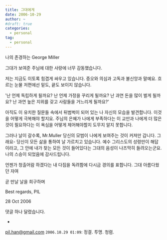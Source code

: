```yaml
---
title: 그대에게
date: 2006-10-29
author: ~
#draft: true
categories:
  - personal
tag:
  - personal
---
```




나의 존경하는 George Miller

그대가 보여준 주님에 대한 사랑에 너무 감동했습니다.

저는 지금도 이토록 힘겹게 싸우고 있습니다. 증오와 의심과 고독과 불신앙과 말예요. 흐르는 눈물 저편에선 밑도, 끝도 보이지 않습니다.

'난 언제 독립하게 될까요? 난 언제 가정을 꾸리게 될까요? 난 과연 돈을 많이 벌게 될까요? 난 과연 높은 지위를 갖고 사람들을 거느리게 될까요?'

아직도 이 유치한 질문들 속에서 뒤범벅이 되어 있는 나 자신의 모습을 발견합니다. 이것을 어떻게 극복해야 할지요. 주님의 은혜가 나에게 부족하다는 이 교만과 나에게 더 많은 것이 필요하다는 이 욕심을 어떻게 제어해야할지 도무지 알지 못합니다.

그러나 날이 갈수록, Mr.Muller 당신의 모범이 나에게 보여주는 것이 커져만 갑니다. 그래요- 당신이 모든 삶을 통하여 날 가르치고 있습니다. 예수 그리스도의 성령만이 해답이라고, 그 안에 내가 찾는 모든 것이 들어있다는 그대의 음성이 나즈막히 들려오는군요. 나의 스승이 되었음에 감사드립니다.

언젠가 청출어람 하겠다는 내 다짐을 독려함에 다시금 경의를 표합니다. 그대 아름다웠던 자여

곧 만날 날을 희구하며

Best regards,
PIL

28 Oct 2006


 댓글 하나 달렸습니다.

- 
pil.han@gmail.com `2006.10.29 01:09`: 
정결. 투명. 청렴.




